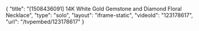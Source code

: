 {
    "title": "[1508436091] 14K White Gold Gemstone and Diamond Floral Necklace",
    "type": "solo",
    "layout": "iframe-static",
    "videoId": "123178617",
    "url": "\/tvpembed\/123178617"
}